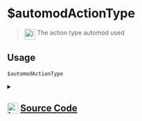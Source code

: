 # $automodActionType
> <img align="top" src="https://upload.wikimedia.org/wikipedia/commons/thumb/e/e4/Infobox_info_icon.svg/160px-Infobox_info_icon.svg.png?20150409153300" alt="image" width="25" height="auto"> The action type automod used
## Usage
```
$automodActionType
```
<details>
<summary>
    
## <img align="top" src="https://cdn4.iconfinder.com/data/icons/iconsimple-logotypes/512/github-512.png" alt="image" width="25" height="auto">  [Source Code](https://github.com/tryforge/ForgeScript-V2/blob/main/src/native/automodActionType.ts)
    
</summary>
    
```ts
import { AutoModerationActionType } from "discord.js"
import { NativeFunction, Return } from "../structures"

export default new NativeFunction({
    name: "$automodActionType",
    version: "1.2.0",
    description: "The action type automod used",
    unwrap: false,
    execute(ctx) {
        const type = ctx.automod?.action.type
        return this.success(type ? AutoModerationActionType[type] : null)
    },
})
```
    
</details>